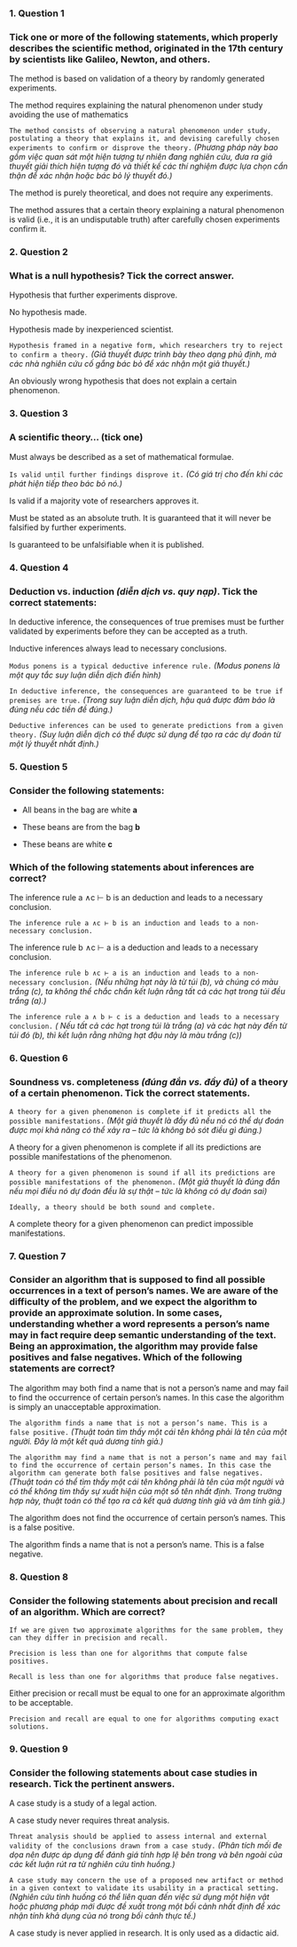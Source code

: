 ### 1. Question 1
### Tick one or more of the following statements, which properly describes the scientific method, originated in the 17th century by scientists like Galileo, Newton, and others.

The method is based on validation of a theory by randomly generated experiments.

The method requires explaining the natural phenomenon under study avoiding the use of mathematics

``The method consists of observing a natural phenomenon under study, postulating a theory that explains it, and devising carefully chosen experiments to confirm or disprove the theory.``
_(Phương pháp này bao gồm việc quan sát một hiện tượng tự nhiên đang nghiên cứu, đưa ra giả thuyết giải thích hiện tượng đó và thiết kế các thí nghiệm được lựa chọn cẩn thận để xác nhận hoặc bác bỏ lý thuyết đó.)_

The method is purely theoretical, and does not require any experiments.

The method assures that a certain theory explaining a natural phenomenon is valid (i.e., it is an undisputable truth) after carefully chosen experiments confirm it.


### 2. Question 2
### What is a null hypothesis? Tick the correct answer.

Hypothesis that further experiments disprove.

No hypothesis made.

Hypothesis made by inexperienced scientist.

``Hypothesis framed in a negative form, which researchers try to reject to confirm a theory.``
_(Giả thuyết được trình bày theo dạng phủ định, mà các nhà nghiên cứu cố gắng bác bỏ để xác nhận một giả thuyết.)_

An obviously wrong hypothesis that does not explain a certain phenomenon.

### 3. Question 3
### A scientific theory… (tick one)

Must always be described as a set of mathematical formulae.

``Is valid until further findings disprove it.``
_(Có giá trị cho đến khi các phát hiện tiếp theo bác bỏ nó.)_

Is valid if a majority vote of researchers approves it.

Must be stated as an absolute truth. It is guaranteed that it will never be falsified by further experiments.

Is guaranteed to be unfalsifiable when it is published.


### 4. Question 4
### Deduction vs. induction _(diễn dịch vs. quy nạp)_. Tick the correct statements:

In deductive inference, the consequences of true premises must be further validated by experiments before they can be accepted as a truth.

Inductive inferences always lead to necessary conclusions.

``Modus ponens is a typical deductive inference rule.``
_(Modus ponens là một quy tắc suy luận diễn dịch điển hình)_

``In deductive inference, the consequences are guaranteed to be true if premises are true.``
_(Trong suy luận diễn dịch, hậu quả được đảm bảo là đúng nếu các tiền đề đúng.)_

``Deductive inferences can be used to generate predictions from a given theory.``
_(Suy luận diễn dịch có thể được sử dụng để tạo ra các dự đoán từ một lý thuyết nhất định.)_


### 5. Question 5
### Consider the following statements:  

- All beans in the bag are white **a**

- These beans are from the bag **b**

- These beans are white **c**
 

### Which of the following statements about inferences are correct?

The inference rule a ∧c ⊢ b is an deduction and leads to a necessary conclusion.

``The inference rule a ∧c ⊢ b is an induction and leads to a non-necessary conclusion.``

The inference rule b ∧c ⊢ a is a deduction and leads to a necessary conclusion.

``The inference rule b ∧c ⊢ a is an induction and leads to a non-necessary conclusion.``
_(Nếu những hạt này là từ túi (b), và chúng có màu trắng (c), ta không thể chắc chắn kết luận rằng tất cả các hạt trong túi đều trắng (a).)_

``The inference rule a ∧ b ⊢ c is a deduction and leads to a necessary conclusion.``
_( Nếu tất cả các hạt trong túi là trắng (a) và các hạt này đến từ túi đó (b), thì kết luận rằng những hạt đậu này là màu trắng (c))_



### 6. Question 6
### Soundness vs. completeness _(đúng đắn vs. đầy đủ)_ of a theory of a certain phenomenon. Tick the correct statements.

``A theory for a given phenomenon is complete if it predicts all the possible manifestations.``
_(Một giả thuyết là đầy đủ nếu nó có thể dự đoán được mọi khả năng có thể xảy ra – tức là không bỏ sót điều gì đúng.)_

A theory for a given phenomenon is complete if all its predictions are possible manifestations of the phenomenon.

``A theory for a given phenomenon is sound if all its predictions are possible manifestations of the phenomenon.``
_(Một giả thuyết là đúng đắn nếu mọi điều nó dự đoán đều là sự thật – tức là không có dự đoán sai)_

``Ideally, a theory should be both sound and complete.``

A complete theory for a given phenomenon can predict impossible manifestations.



### 7. Question 7
### Consider an algorithm that is supposed to find all possible occurrences in a text of person’s names. We are aware of the difficulty of the problem, and we expect the algorithm to provide an approximate solution. In some cases, understanding whether a word represents a person’s name may in fact require deep semantic understanding of the text. Being an approximation, the algorithm may provide false positives and false negatives. Which of the following statements are correct?

The algorithm may both find a name that is not a person’s name and may fail to find the occurrence of certain person’s names. In this case the algorithm is simply an unacceptable approximation.

``The algorithm finds a name that is not a person’s name. This is a false positive.``
_(Thuật toán tìm thấy một cái tên không phải là tên của một người. Đây là một kết quả dương tính giả.)_

``The algorithm may find a name that is not a person’s name and may fail to find the occurrence of certain person’s names. In this case the algorithm can generate both false positives and false negatives.``
_(Thuật toán có thể tìm thấy một cái tên không phải là tên của một người và có thể không tìm thấy sự xuất hiện của một số tên nhất định. Trong trường hợp này, thuật toán có thể tạo ra cả kết quả dương tính giả và âm tính giả.)_


The algorithm does not find the occurrence of certain person’s names. This is a false positive.

The algorithm finds a name that is not a person’s name. This is a false negative.

### 8. Question 8
### Consider the following statements about precision and recall of an algorithm. Which are correct?


``If we are given two approximate algorithms for the same problem, they can they differ in precision and recall.``

``Precision is less than one for algorithms that compute false positives.``

``Recall is less than one for algorithms that produce false negatives.``

Either precision or recall must be equal to one for an approximate algorithm to be acceptable.

``Precision and recall are equal to one for algorithms computing exact solutions.``



### 9. Question 9
### Consider the following statements about case studies in research. Tick the pertinent answers.

A case study is a study of a legal action.

A case study never requires threat analysis.

``Threat analysis should be applied to assess internal and external validity of the conclusions drawn from a case study.``
_(Phân tích mối đe dọa nên được áp dụng để đánh giá tính hợp lệ bên trong và bên ngoài của các kết luận rút ra từ nghiên cứu tình huống.)_


``A case study may concern the use of a proposed new artifact or method in a given context to validate its usability in a practical setting.``
_(Nghiên cứu tình huống có thể liên quan đến việc sử dụng một hiện vật hoặc phương pháp mới được đề xuất trong một bối cảnh nhất định để xác nhận tính khả dụng của nó trong bối cảnh thực tế.)_

A case study is never applied in research. It is only used as a didactic aid.
